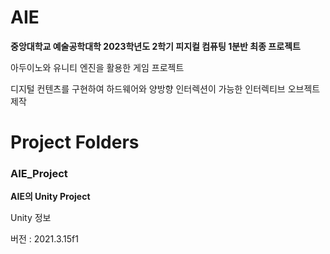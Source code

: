 # AIE

**중앙대학교 예술공학대학 2023학년도 2학기 피지컬 컴퓨팅 1분반 최종 프로젝트**

아두이노와 유니티 엔진을 활용한 게임 프로젝트

디지털 컨텐츠를 구현하여 하드웨어와 양방향 인터렉션이 가능한 인터렉티브 오브젝트 제작


# Project Folders

### AIE_Project

**AIE의 Unity Project**

Unity 정보

버전 : 2021.3.15f1